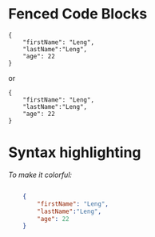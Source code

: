 # Fenced Code Blocks 

```
{
    "firstName": "Leng",
    "lastName":"Leng",
    "age": 22
}
```
or

    {
        "firstName": "Leng",
        "lastName":"Leng",
        "age": 22
    }

# Syntax highlighting

*To make it colorful:*

```json

    {
        "firstName": "Leng",
        "lastName":"Leng",
        "age": 22
    }

```
